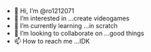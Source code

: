 - 👋 Hi, I’m @ro1212071
- 👀 I’m interested in ...create videogames
- 🌱 I’m currently learning ...in scratch
- 💞️ I’m looking to collaborate on ...good things
- 📫 How to reach me ...IDK

<!---
ro1212071/ro1212071 is a ✨ special ✨ repository because its `README.md` (this file) appears on your GitHub profile.
You can click the Preview link to take a look at your changes.
--->
